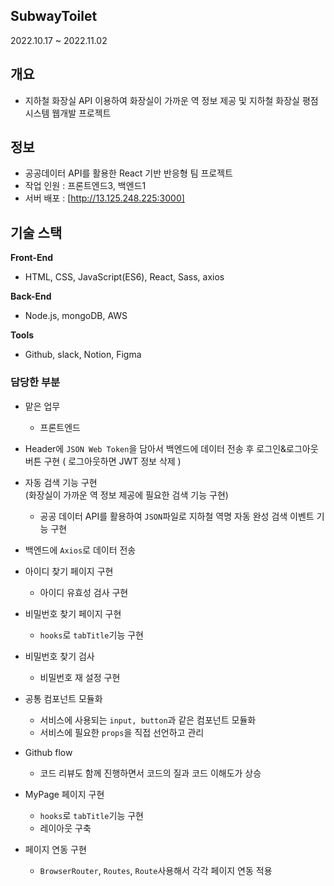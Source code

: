## SubwayToilet

2022.10.17 ~ 2022.11.02

## 개요
- 지하철 화장실 API 이용하여 화장실이 가까운 역 정보 제공 및 지하철 화장실 평점 시스템 웹개발 프로젝트

## 정보
- 공공데이터 API를 활용한 React 기반 반응형 팀 프로젝트
- 작업 인원 : 프론트엔드3, 백엔드1
- 서버 배포 : [http://13.125.248.225:3000]

## 기술 스택

**Front-End**
- HTML, CSS, JavaScript(ES6), React, Sass, axios

**Back-End**
- Node.js, mongoDB, AWS

**Tools**
- Github, slack, Notion, Figma

### 담당한 부분

- 맡은 업무
    - 프론트엔드

- Header에 `JSON Web Token`을 담아서 백엔드에  데이터 전송 후 로그인&로그아웃 버튼 구현 ( 로그아웃하면 JWT 정보 삭제 )
- 자동 검색 기능 구현  
    (화장실이 가까운 역 정보 제공에 필요한 검색 기능 구현) 
    - 공공 데이터 API를 활용하여 `JSON`파일로 지하철 역명 자동 완성 검색 이벤트 기능 구현
- 백엔드에 `Axios`로 데이터 전송
- 아이디 찾기 페이지 구현
    - 아이디 유효성 검사 구현
- 비밀번호 찾기 페이지 구현
    - `hooks`로 `tabTitle`기능 구현
- 비밀번호 찾기 검사
    - 비밀번호 재 설정 구현
- 공통 컴포넌트 모듈화
    - 서비스에 사용되는 `input, button`과 같은 컴포넌트 모듈화
    - 서비스에 필요한 `props`을 직접 선언하고 관리
- Github flow
    - 코드 리뷰도 함께 진행하면서 코드의 질과 코드 이해도가 상승
- MyPage 페이지 구현
    - `hooks`로 `tabTitle`기능 구현
    - 레이아웃 구축
- 페이지 연동 구현
    - `BrowserRouter`, `Routes`, `Route`사용해서 각각 페이지 연동 적용
